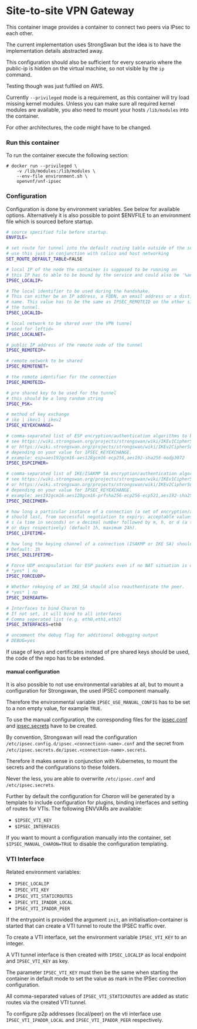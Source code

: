 # Site-to-site VPN Gateway

This container image provides a container to connect two peers
via IPsec to each other.

The current implementation uses StrongSwan but the idea is to
have the implementation details abstracted away.

This configuration should also be sufficient for every scenario where the public-ip is hidden on the virtual machine, so not visible by the `ip` command.

Testing though was just fulfiled on AWS.

Currently `--privileged` mode is a requirement, as this container will
try load missing kernel modules. Unless you can make sure all
required kernel modules are available, you also need to mount your
hosts `/lib/modules` into the container.

For other architectures, the code might have to be changed.

### Run this container

To run the container execute the following section:

```
# docker run --privileged \
    -v /lib/modules:/lib/modules \
    --env-file environment.sh \
    openvnf/vnf-ipsec
```

### Configuration

Configuration is done by environment variables. See below for available options.
Alternatively it is also possible to point $ENVFILE to an environment file which is sourced before startup.

```sh
# source specified file before startup.
ENVFILE=

# set route for tunnel into the default routing table outside of the scope of strongswan
# use this just in conjunction with calico and host networking
SET_ROUTE_DEFAULT_TABLE=FALSE

# local IP of the node the container is supposed to be running on
# this IP has to able to be bound by the service and could also be '%any'
IPSEC_LOCALIP=

# The local identifier to be used during the handshake.
# This can either be an IP address, a FQDN, an email address or a distinguished
# name. This value has to be the same as IPSEC_REMOTEID on the other side of
# the tunnel.
IPSEC_LOCALID=

# local network to be shared over the VPN tunnel
# used for leftid=
IPSEC_LOCALNET=

# public IP address of the remote node of the tunnel
IPSEC_REMOTEIP=

# remote network to be shared
IPSEC_REMOTENET=

# the remote identifier for the connection
IPSEC_REMOTEID=

# pre shared key to be used for the tunnel
# this should be a long random string
IPSEC_PSK=

# method of key exchange
# ike | ikev1 | ikev2
IPSEC_KEYEXCHANGE=

# comma-separated list of ESP encryption/authentication algorithms to be used for the connection
# see https://wiki.strongswan.org/projects/strongswan/wiki/IKEv1CipherSuites
# or https://wiki.strongswan.org/projects/strongswan/wiki/IKEv2CipherSuites
# depending on your value for IPSEC_KEYEXCHANGE.
# example: esp=aes192gcm16-aes128gcm16-ecp256,aes192-sha256-modp3072
IPSEC_ESPCIPHER=

# comma-separated list of IKE/ISAKMP SA encryption/authentication algorithms to be used
# see https://wiki.strongswan.org/projects/strongswan/wiki/IKEv1CipherSuites
# or https://wiki.strongswan.org/projects/strongswan/wiki/IKEv2CipherSuites
# depending on your value for IPSEC_KEYEXCHANGE.
# example: aes192gcm16-aes128gcm16-prfsha256-ecp256-ecp521,aes192-sha256-modp3072
IPSEC_IKECIPHER=

# how long a particular instance of a connection (a set of encryption/authentication keys for user packets)
# should last, from successful negotiation to expiry; acceptable values are an integer optionally followed by
# s (a time in seconds) or a decimal number followed by m, h, or d (a time in minutes, hours,
# or days respectively) (default 1h, maximum 24h).
IPSEC_LIFETIME=

# how long the keying channel of a connection (ISAKMP or IKE SA) should last before being renegotiated.
# Default: 3h
IPSEC_IKELIFETIME=

# Force UDP encapsulation for ESP packets even if no NAT situation is detected.
# *yes* | no
IPSEC_FORCEUDP=

# Whether rekeying of an IKE_SA should also reauthenticate the peer.
# *yes* | no
IPSEC_IKEREAUTH=

# Interfaces to bind Charon to
# If not set, it will bind to all interfaces
# Comma seperated list (e.g. eth0,eth1,eth2)
IPSEC_INTERFACES=eth0

# uncomment the debug flag for additional debugging output
# DEBUG=yes
```

If usage of keys and certificates instead of pre shared keys should be used, the code of the repo has to be extended.

#### manual configuration

It is also possible to not use environmental variables at all, but to mount
a configuration for Strongswan, the used IPSEC component manually.

Therefore the environmental variable `IPSEC_USE_MANUAL_CONFIG` has to be set
to a non empty value, for example `TRUE`.

To use the manual configuration, the corresponding files for the
[ipsec.conf](https://wiki.strongswan.org/projects/strongswan/wiki/IpsecConf)
and [ipsec.secrets](https://wiki.strongswan.org/projects/strongswan/wiki/IpsecSecrets)
have to be created.

By convention, Strongswan will read the configuration
`/etc/ipsec.config.d/ipsec.<connectionn-name>.conf` and the secret from
`/etc/ipsec.secrets.de/ipsec.<connection-name>.secrets`.

Therefore it makes sense in conjunction with Kubernetes, to mount the secrets
and the configurations to these folders.

Never the less, you are able to overwrite `/etc/ipsec.conf` and `/etc/ipsec.secrets`.

Further by default the configuration for *Charon* will be generated by a template to include configuration
for plugins, binding interfaces and setting of routes for VTIs.
The following ENVVARs are available:

* `$IPSEC_VTI_KEY`
* `$IPSEC_INTERFACES`

If you want to mount a configuration manually into the container, set `$IPSEC_MANUAL_CHARON=TRUE` to disable the configuration templating.

### VTI Interface

Related environment variables:

* `IPSEC_LOCALIP`
* `IPSEC_VTI_KEY`
* `IPSEC_VTI_STATICROUTES`
* `IPSEC_VTI_IPADDR_LOCAL`
* `IPSEC_VTI_IPADDR_PEER`

If the entrypoint is provided the argument `init`, an initialisation-container is started that can create a VTI tunnel to route
the IPSEC traffic over.

To create a VTI interface, set the environment variable `IPSEC_VTI_KEY` to an integer.

A VTI tunnel interface is then created with `IPSEC_LOCALIP` as local endpoint and `IPSEC_VTI_KEY` as key.

The parameter `IPSEC_VTI_KEY` must then be the same when starting the container in default mode to set the value as mark in the
IPSec connection configuration.

All comma-separated values of `IPSEC_VTI_STATICROUTES` are added as static routes via the created VTI tunnel.

To configure p2p addresses (local/peer) on the vti interface use `IPSEC_VTI_IPADDR_LOCAL` and `IPSEC_VTI_IPADDR_PEER` respectively.
